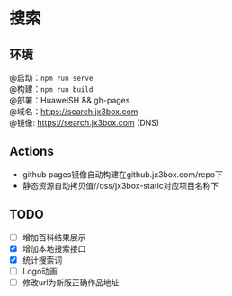 # 搜索  

## 环境
@启动：`npm run serve`  
@构建：`npm run build`    
@部署：HuaweiSH && gh-pages  
@域名：https://search.jx3box.com    
@镜像: https://search.jx3box.com   (DNS) 

## Actions
+ github pages镜像自动构建在github.jx3box.com/repo下
+ 静态资源自动拷贝值//oss/jx3box-static对应项目名称下

## TODO
- [ ] 增加百科结果展示
- [x] 增加本地搜索接口
- [x] 统计搜索词
- [ ] Logo动画
- [ ] 修改url为新版正确作品地址